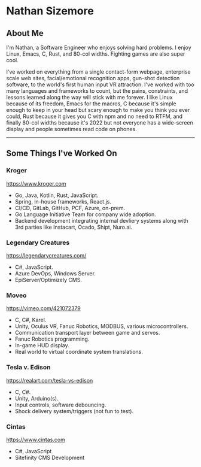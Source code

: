 # Nathan Sizemore

## About Me

I'm Nathan, a Software Engineer who enjoys solving hard problems. I enjoy
Linux, Emacs, C, Rust, and 80-col widths. Fighting games are also super cool.

I've worked on everything from a single contact-form webpage, enterprise scale
web sites, facial/emotional recognition apps, gun-shot detection
software, to the world's first human input VR attraction. I've worked with
too many languages and frameworks to count, but the pains, constraints, and
lessons learned along the way will stick with me forever. I like Linux because
of its freedom, Emacs for the macros, C because it's simple enough to keep
in your head but scary enough to make you think you ever could, Rust because
it gives you C with npm and no need to RTFM, and finally 80-col widths because
it's 2022 but not everyone has a wide-screen display and people sometimes read
code on phones.

---

## Some Things I've Worked On

### Kroger

https://www.kroger.com

- Go, Java, Kotlin, Rust, JavaScript.
- Spring, in-house frameworks, React.js.
- CI/CD, GitLab, GitHub, PCF, Azure, on-prem.
- Go Language Initiative Team for company wide adoption.
- Backend development integrating internal devliery systems along with 3rd parties like Instacart, Ocado, Shipt, Nuro.ai.

### Legendary Creatures

https://legendarycreatures.com/

- C#, JavaScript.
- Azure DevOps, Windows Server.
- EpiServer/Optimizely CMS.

### Moveo

https://vimeo.com/421072379

- C, C#, Karel.
- Unity, Oculus VR, Fanuc Robotics, MODBUS, various microcontrollers.
- Communication transport layer between game and servos.
- Fanuc Robotics programming.
- In-game HUD display.
- Real world to virtual coordinate system translations.

### Tesla v. Edison

https://realart.com/tesla-vs-edison

- C, C#.
- Unity, Arduino(s).
- Input controls, software debouncing.
- Shock delivery system/triggers (not fun to test).

### Cintas

https://www.cintas.com

- C#, JavaScript
- Sitefinity CMS Development
